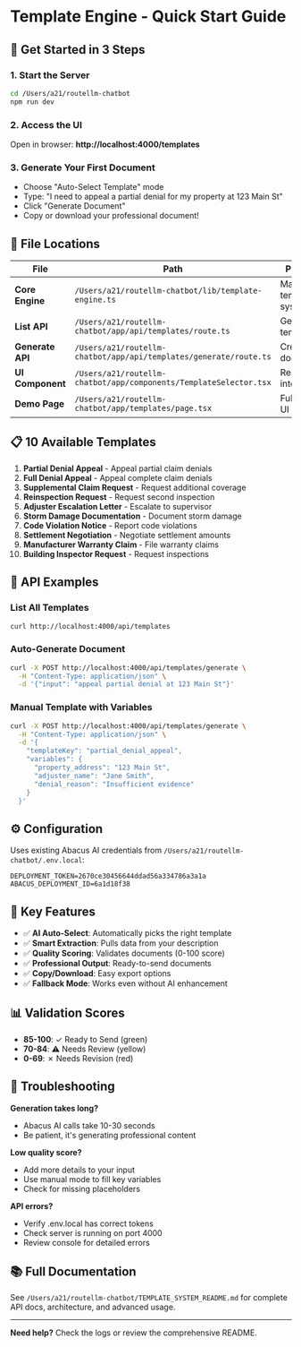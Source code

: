 # Template Engine - Quick Start Guide

## 🚀 Get Started in 3 Steps

### 1. Start the Server
```bash
cd /Users/a21/routellm-chatbot
npm run dev
```

### 2. Access the UI
Open in browser: **http://localhost:4000/templates**

### 3. Generate Your First Document
- Choose "Auto-Select Template" mode
- Type: "I need to appeal a partial denial for my property at 123 Main St"
- Click "Generate Document"
- Copy or download your professional document!

## 📁 File Locations

| File | Path | Purpose |
|------|------|---------|
| **Core Engine** | `/Users/a21/routellm-chatbot/lib/template-engine.ts` | Main template system |
| **List API** | `/Users/a21/routellm-chatbot/app/api/templates/route.ts` | Get templates |
| **Generate API** | `/Users/a21/routellm-chatbot/app/api/templates/generate/route.ts` | Create documents |
| **UI Component** | `/Users/a21/routellm-chatbot/app/components/TemplateSelector.tsx` | React interface |
| **Demo Page** | `/Users/a21/routellm-chatbot/app/templates/page.tsx` | Full page UI |

## 📋 10 Available Templates

1. **Partial Denial Appeal** - Appeal partial claim denials
2. **Full Denial Appeal** - Appeal complete claim denials
3. **Supplemental Claim Request** - Request additional coverage
4. **Reinspection Request** - Request second inspection
5. **Adjuster Escalation Letter** - Escalate to supervisor
6. **Storm Damage Documentation** - Document storm damage
7. **Code Violation Notice** - Report code violations
8. **Settlement Negotiation** - Negotiate settlement amounts
9. **Manufacturer Warranty Claim** - File warranty claims
10. **Building Inspector Request** - Request inspections

## 🔌 API Examples

### List All Templates
```bash
curl http://localhost:4000/api/templates
```

### Auto-Generate Document
```bash
curl -X POST http://localhost:4000/api/templates/generate \
  -H "Content-Type: application/json" \
  -d '{"input": "appeal partial denial at 123 Main St"}'
```

### Manual Template with Variables
```bash
curl -X POST http://localhost:4000/api/templates/generate \
  -H "Content-Type: application/json" \
  -d '{
    "templateKey": "partial_denial_appeal",
    "variables": {
      "property_address": "123 Main St",
      "adjuster_name": "Jane Smith",
      "denial_reason": "Insufficient evidence"
    }
  }'
```

## ⚙️ Configuration

Uses existing Abacus AI credentials from `/Users/a21/routellm-chatbot/.env.local`:
```env
DEPLOYMENT_TOKEN=2670ce30456644ddad56a334786a3a1a
ABACUS_DEPLOYMENT_ID=6a1d18f38
```

## 🎯 Key Features

- ✅ **AI Auto-Select**: Automatically picks the right template
- ✅ **Smart Extraction**: Pulls data from your description
- ✅ **Quality Scoring**: Validates documents (0-100 score)
- ✅ **Professional Output**: Ready-to-send documents
- ✅ **Copy/Download**: Easy export options
- ✅ **Fallback Mode**: Works even without AI enhancement

## 📊 Validation Scores

- **85-100**: ✓ Ready to Send (green)
- **70-84**: ⚠ Needs Review (yellow)
- **0-69**: ✗ Needs Revision (red)

## 🔧 Troubleshooting

**Generation takes long?**
- Abacus AI calls take 10-30 seconds
- Be patient, it's generating professional content

**Low quality score?**
- Add more details to your input
- Use manual mode to fill key variables
- Check for missing placeholders

**API errors?**
- Verify .env.local has correct tokens
- Check server is running on port 4000
- Review console for detailed errors

## 📚 Full Documentation

See `/Users/a21/routellm-chatbot/TEMPLATE_SYSTEM_README.md` for complete API docs, architecture, and advanced usage.

---

**Need help?** Check the logs or review the comprehensive README.
